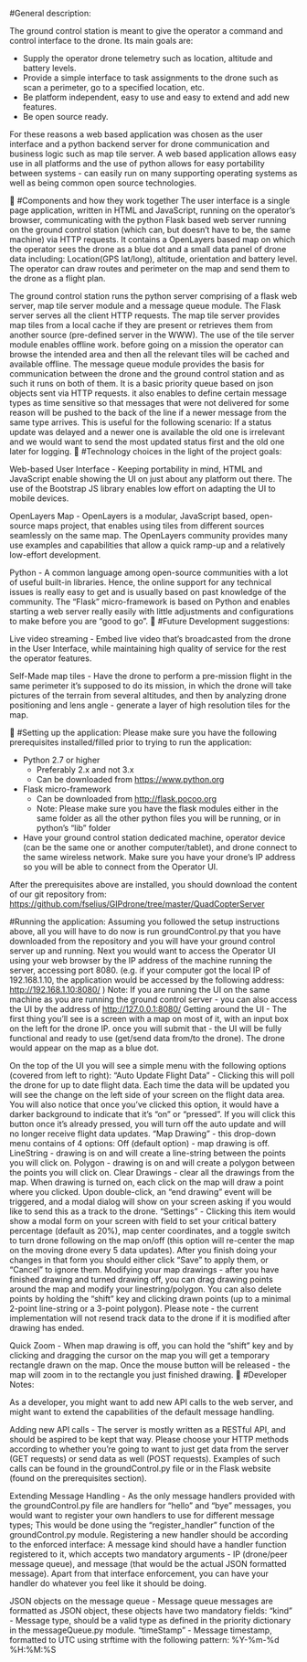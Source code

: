 #General description:

The ground control station is meant to give the operator a command and control interface to the drone.
Its main goals are:
* Supply the operator drone telemetry such as location, altitude and battery levels.
* Provide a simple interface to task assignments to the drone such as scan a perimeter, go to a specified location, etc.
* Be platform independent, easy to use and easy to extend and add new features.
* Be open source ready.

For these reasons a web based application was chosen as the user interface and a python backend server for drone communication and business logic such as map tile server.
A web based application allows easy use in all platforms and the use of python allows for easy portability between systems - can easily run on many supporting operating systems as well as being common open source technologies.



#Components and how they work together
The user interface is a single page application, written in HTML and JavaScript, running on the operator’s browser, communicating with the python Flask based web server running on the ground control station (which can, but doesn’t have to be, the same machine) via HTTP requests.
It contains a OpenLayers based map on which the operator sees the drone as a blue dot and a small data panel of drone data including: Location(GPS lat/long), altitude, orientation and battery level.
The operator can draw routes and perimeter on the map and send them to the drone as a flight plan.


The ground control station runs the python server comprising of a flask web server, map tile server module and a message queue module.
The Flask server serves all the client HTTP requests.
The map tile server provides map tiles from a local cache if they are present or retrieves them from another source (pre-defined server in the WWW). The use of the tile server module enables offline work. before going on a mission the operator can browse the intended area and then all the relevant tiles will be cached and available offline.
The message queue module provides the basis for communication between the drone and the ground control station and as such it runs on both of them.
It is a basic priority queue based on json objects sent via HTTP requests. it also enables to define certain message types as time sensitive so that messages that were not delivered for some reason will be pushed to the back of the line if a newer message from the same type arrives.
This is useful for the following scenario: If a status update was delayed and a newer one is available the old one is irrelevant and we would want to send the most updated status first and the old one later for logging.

#Technology choices in the light of the project goals:

Web-based User Interface - Keeping portability in mind, HTML and JavaScript enable showing the UI on just about any platform out there.
The use of the Bootstrap JS library enables low effort on adapting the UI to mobile devices.

OpenLayers Map - OpenLayers is a modular, JavaScript based, open-source maps project, that enables using tiles from different sources seamlessly on the same map. The OpenLayers community provides many use examples and capabilities that allow a quick ramp-up and a relatively low-effort development.

Python - A common language among open-source communities with a lot of useful built-in libraries. Hence, the online support for any technical issues is really easy to get and is usually based on past knowledge of the community.
The “Flask” micro-framework is based on Python and enables starting a web server really easily with little adjustments and configurations to make before you are “good to go”.

#Future Development suggestions:

Live video streaming - Embed live video that’s broadcasted from the drone in the User Interface, while maintaining high quality of service for the rest the operator features.

Self-Made map tiles - Have the drone to perform a pre-mission flight in the same perimeter it’s supposed to do its mission, in which the drone will take pictures of the terrain from several altitudes, and then by analyzing drone positioning and lens angle -  generate a layer of high resolution tiles for the map.



#Setting up the application:
Please make sure you have the following prerequisites installed/filled prior to trying to run the application:
* Python 2.7 or higher 
  * Preferably 2.x and not 3.x
  * Can be downloaded from https://www.python.org
* Flask micro-framework 
  * Can be downloaded from http://flask.pocoo.org
  * Note: Please make sure you have the flask modules either in the same folder as all the other python files you will be running, or in python’s “lib” folder
* Have your ground control station dedicated machine, operator device (can be the same one or another computer/tablet), and drone connect to the same wireless network. Make sure you have your drone’s IP address so you will be able to connect from the Operator UI.

After the prerequisites above are installed, you should download the content of our git repository from: https://github.com/fselius/GIPdrone/tree/master/QuadCopterServer 

#Running the application:
Assuming you followed the setup instructions above, all you will have to do now is run groundControl.py that you have downloaded from the repository and you will have your ground control server up and running.
Next you would want to access the Operator UI using your web browser by the IP address of the machine running the  server, accessing port 8080. (e.g. if your computer got the local IP of 192.168.1.10, the application would be accessed by the following address: http://192.168.1.10:8080/ )
Note: If you are running the UI on the same machine as you are running the ground control server -  you can also access the UI by the address of http://127.0.0.1:8080/ 
Getting around the UI - 
The first thing you’ll see is a screen with a map on most of it, with an input box on the left for the drone IP. once you will submit that -  the UI will be fully functional and ready to use (get/send data from/to the drone).
The drone would appear on the map as a blue dot.

On the top of the UI you will see a simple menu with the following options (covered from left to right):
“Auto Update Flight Data” - Clicking this will poll the drone for up to date flight data. Each time the data will be updated you will see the change on the left side of your screen on the flight data area.
You will also notice that once you’ve clicked this option, it would have a darker background to indicate that it’s “on” or “pressed”.
If you will click this button once it’s already pressed, you will turn off the auto update and will no longer receive flight data updates.
“Map Drawing” - this drop-down menu contains of 4 options:
Off (default option) - map drawing is off.
LineString - drawing is on and will create a line-string between the points you will click on.
Polygon - drawing is on and will create a polygon between the points you will click on.
Clear Drawings - clear all the drawings from the map.
	When drawing is turned on, each click on the map will draw a point 
	where you clicked. Upon double-click, an “end drawing” event will be 
	triggered, and a modal dialog will show on your screen asking if you
	would like to send this as a track to the drone.
“Settings” - Clicking this item would show a modal form on your screen with field to set your critical battery percentage (default as 20%), map center coordinates, and a toggle switch to turn drone following on the map on/off (this option will re-center the map on the moving drone every 5 data updates). After you finish doing your changes in that form you should either click “Save” to apply them, or “Cancel” to ignore them.
Modifying your map drawings - after you have finished drawing and turned drawing off, you can drag drawing points around the map and modify your linestring/polygon. You can also delete points by holding the “shift” key and clicking drawn points (up to a minimal 2-point line-string or a 3-point polygon).
Please note - the current implementation will not resend track data to the drone if it is modified after drawing has ended.

Quick Zoom - When map drawing is off, you can hold the “shift” key and by clicking and dragging the cursor on the map you will get a temporary rectangle drawn on the map. Once the mouse button will be released - the map will zoom in to the rectangle you just finished drawing.

#Developer Notes:

As a developer, you might want to add new API calls to the web server, and might want to extend the capabilities of the default message handling.

Adding new API calls - The server is mostly written as a RESTful API, and should be aspired to be kept that way. Please choose your HTTP methods according to whether you’re going to want to just get data from the server (GET requests) or send data as well (POST requests). Examples of such calls can be found in the groundControl.py file or in the Flask website (found on the prerequisites section).

Extending Message Handling - As the only message handlers provided with the groundControl.py file are handlers for “hello” and “bye” messages, you would want to register your own handlers to use for different message types; This would be done using the “register_handler” function of the groundControl.py module.
Registering a new handler should be according to the enforced interface:
A message kind should have a handler function registered to it, which accepts two mandatory arguments - IP (drone/peer message queue), and message (that would be the actual JSON formatted message). 
Apart from that interface enforcement, you can have your handler do whatever you feel like it should be doing.

JSON objects on the message queue - Message queue messages are formatted as JSON object, these objects have two mandatory fields:
“kind” - Message type, should be a valid type as defined in the priority dictionary in the messageQueue.py module.
“timeStamp” - Message timestamp, formatted to UTC using strftime with the following pattern: %Y-%m-%d %H:%M:%S


